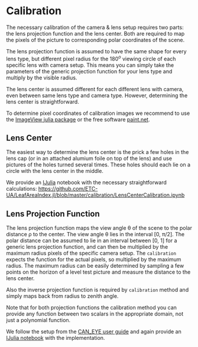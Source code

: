 # Calibration

The necessary calibration of the camera & lens setup requires two parts: the lens projection function and the lens center. Both are required to map the pixels of the picture to corresponding polar coordinates of the scene.

The lens projection function is assumed to have the same shape for every lens type, but different pixel radius for the 180$^o$ viewing circle of each specific lens with camera setup. This means you can simply take the parameters of the generic projection function for your lens type and multiply by the visible radius. 

The lens center is assumed different for each different lens with camera, even between same lens type and camera type. However, determining the lens center is straightforward.

To determine pixel coordinates of calibration images we recommend to use the [ImageView julia package](https://github.com/timholy/ImageView.jl) or the free software [paint.net](http://www.getpaint.net/).

## Lens Center

The easiest way to determine the lens center is the prick a few holes in the lens cap (or in an attached alumium foile on top of the lens) and use  pictures of the holes turned several times. These holes should each lie on a circle with the lens center in the middle. 

We provide an [IJulia](https://github.com/JuliaLang/IJulia.jl) notebook with the necessary straightforward calculations: https://github.com/ETC-UA/LeafAreaIndex.jl/blob/master/calibration/LensCenterCalibration.ipynb

## Lens Projection Function

The lens projection function maps the view angle θ of the scene to the polar distance ρ to the center. The view angle θ lies in the interval [0, π/2]. The polar distance can be assumed to lie in an interval between [0, 1] for a generic lens projection function, and can then be multiplied by the maximum radius pixels of the specific camera setup. The `calibration` expects the function for the actual pixels, so multiplied by the maximum radius. The maximum radius can be easily determined by sampling a few points on the horizon of a level test picture and measure the distance to the lens center.

Also the inverse projection function is required by `calibration` method and simply maps back from radius to zenith angle.

Note that for both projection functions the calibration method you can provide any function between two scalars in the appropriate domain, not just a polynomial function.

We follow the setup from the [CAN_EYE user guide](http://www6.paca.inra.fr/can-eye/Documentation-Publications/Documentation) and again provide an [IJulia notebook](https://github.com/ETC-UA/LeafAreaIndex.jl/blob/master/calibration/ProjectionFunctionCalibraton.ipynb) with the implementation.